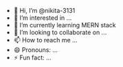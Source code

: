 - 👋 Hi, I’m @nikita-3131
- 👀 I’m interested in ...
- 🌱 I’m currently learning MERN stack 
- 💞️ I’m looking to collaborate on ...
- 📫 How to reach me ...
- 😄 Pronouns: ...
- ⚡ Fun fact: ...

<!---
nikita-3131/nikita-3131 is a ✨ special ✨ repository because its `README.md` (this file) appears on your GitHub profile.
You can click the Preview link to take a look at your changes.
--->
